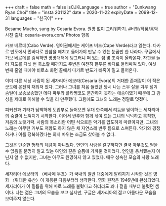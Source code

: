 +++
draft = false
math = false
isCJKLanguage = true
author = "Eunkwang Ryan Choi"
title = "insta 201122"
date = 2020-11-22
expiryDate = 2099-12-31
languages = "한국어"
+++

Besame Mucho, sung by Cesaria Evora. 원망 없이 그리워하기. #비평/작품/음악 사진 출처: cesaria-evora.com/ Photos 항목

카보 베르데(Cabo Verde). 영어권에서는 케이프 버드(Cape Verde)라고 읽는다. 다카르 반도에서 먼바다로 한참을 헤치고 들어가야 만날 수 있는 눈곱만 한 나라다. 구글에서 가보 베르데를 검색하면 망망대해에 덩그러니 떠 있는 섬 몇 조각이 올라온다. 자판을 눌러 지도를 다섯 번 축소할 때까지도 주변은 여전히 짙푸른 바다로 둘러싸여 있다. 여섯 번째 줄일 때에야 비로소 화면 끝에서 다카르 반도가 삐죽이 밀고 들어온다.

이미 다른 세상 사람이 된 세자리아 에보라(Cesaria Evora)의 거대한 존재감이 이 작은 군도에 온전히 채워저 있다. 그러나 그녀를 처음 들었던 당시 나는 스무 살을 겨우 넘겨 솜털이 보송보송했던 데다 파두와 플라멩코도 분간하지 못하는 애송이였기 때문에 그 감성을 제대로 이해할 수 있을 리 만무했다. 그럼에도 그녀의 노래는 정말로 멋졌다.

피커션과 기타가 담백하게 도입부로 들어오면 무대 한쪽에서 리듬을 맞이하는 세자리아의 숨결이 느껴지기 시작한다. 이어서 반주와 함께 섞여 드는 그녀의 넉넉하고 묵직한, 저음의 노랫가락. 사람의 목소리란 어떤 식으로든 악기를 압도하게 마련이지만, 그녀의 노래는 아무런 거부도 저항도 하지 않은 채 자연스레 반주 틈으로 스며든다. 악기와 경쟁하거나 이를 정복하겠다는 의지 따위는 조금도 찾아볼 수 없다.

그것은 단순한 형태의 체념이 아니었다. 연인의 사랑을 갈구하지만 결국 아무것도 얻을 수 없음을 분명히 알고 있는 여인의 깊은 슬픔에 가까운 것이었다. 연인을 용서했는지 아닌지 알 수 없지만, 그녀는 아무도 원망하지 않고 있었다. 매우 성숙한 모습의 사랑 노래다.

세자리아 에보라의 〈베사메 무쵸〉가 국내의 일반 대중에게 알려지기 시작한 것은 영화 〈위대한 유산〉이 개봉된 다음부터라 생각한다. 영화 원작은 1946년에 완성되었다. 세자리아가 이 필름을 위해 따로 노래를 불렀다고 하더라도 꽤나 젊을 때부터 불렀던 셈이다. 나는 젊은 그녀의 모습을 보고 싶지만, 구글은 세자리아의 젊고 아름다운 모습을 보여주지 않는다. 